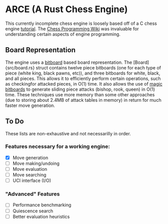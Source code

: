 # ARCE (A Rust Chess Engine)
This currently incomplete chess engine is loosely based off of a C chess engine [tutorial](https://www.youtube.com/playlist?list=PLmN0neTso3Jxh8ZIylk74JpwfiWNI76Cs). The [Chess Programming Wiki](https://www.chessprogramming.org/Main_Page) was invaluable for understanding certain aspects of engine programming.

## Board Representation
The engine uses a [bitboard](https://www.chessprogramming.org/Bitboards) based board representation. The [Board]{src/board.rs} struct contains twelve piece bitboards (one for each type of piece (white king, black pawns, etc)), and three bitboards for white, black, and all pieces. This allows it to efficiently perform certain operations, such as checkingfor attacked pieces, in O(1) time. It also allows the use of [magic bitboards](https://www.chessprogramming.org/Magic_Bitboards) to generate sliding piece attacks (bishop, rook, queen) in O(1) time. These techniques use more memory than some other approaches (due to storing about 2.4MB of attack tables in memory) in return for much faster move generation.

## To Do
These lists are non-exhaustive and not necessarilly in order.

### Features necessary for a working engine:
 - [x] Move generation
 - [ ] Move making/undoing
 - [ ] Move evaluation
 - [ ] Move searching
 - [ ] UCI interface (I/O)

### "Advanced" Features
 - [ ] Performance benchmarking
 - [ ] Quiescence search
 - [ ] Better evaluation heuristics

